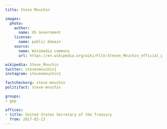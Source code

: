 ```yaml
---
title: Steve Mnuchin

images:
  photo:
    author:
      name: US Government
    license:
      name: public domain
    source:
      name: Wikimedia commons
      url: https://en.wikipedia.org/wiki/File:Steven_Mnuchin_official_portrait.jpg

wikipedia: Steve_Mnuchin
twitter: stevenmnuchin1
instagram: stevenmnuchin1

factcheckorg: steve-mnuchin
politifact: steve-mnuchin

groups:
- gop

offices:
- title: United States Secretary of the Treasury
  from: 2017-02-13
---
```

